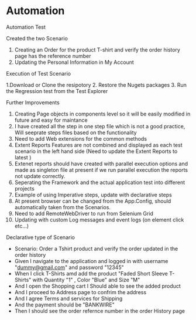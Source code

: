 # Automation
Automation Test

Created the two Scenario
1. Creating an Order for the product T-shirt and verify the order history page has the reference number
2. Updating the Personal Information in My Account


Execution of Test Scenario

1.Download or Clone the resipotory
2. Restore the Nugets packages
3. Run the Regression test from the Test Explorer

Further Improvements
1. Creating Page objects in components level so it will be easily modified in future and easy for maintance
2. I have created all the step in one step file which is not a good practice, Will seeprate steps files based on the functionality
3. Need to add Web extensions for the common methods
4. Extent Reports Features are not combined and displayed as each test scenario in the left hand side (Need to update the Extent Reports to latest )
5. Extenet reports should have created with parallel execution options and made as singleton file at present if we run parallel execution the reports not update correctly. 
6. Seperating the Framework and the actual application test into different projects
7. Example of using Imperative steps, update with declarative steps
8. At present browser can be changed from the App.Config, should automatically taken from the Scenarios. 
9. Need to add RemoteWebDriver to run from Selenium Grid
10. Updating with custom Log messages and event logs (on element click etc...)



Declarative type of Scenario
- Scenario: Order a Tshirt product and verify the order updated in the order history 
- Given I navigate to the application and logged in with username "dummy@gmail.com" and password "12345"
- When I click T-Shirts amd add the product "Faded Short Sleeve T-Shirts" with Quantity "1" , Color "Blue" and Size "M"
- And I open the Shopping cart I Should able to see the added product 
- And I proceed to Address page to confrim the address
- And I agree Terms and services for Shipping
- And the payment should be "BANKWIRE"
- Then I should see the order refernce number in the order History page

